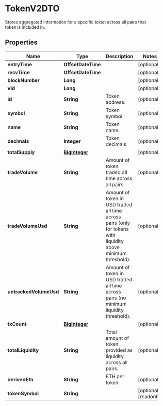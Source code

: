 

# TokenV2DTO

Stores aggregated information for a specific token across all pairs that token is included in.

## Properties

| Name | Type | Description | Notes |
|------------ | ------------- | ------------- | -------------|
|**entryTime** | **OffsetDateTime** |  |  [optional] |
|**recvTime** | **OffsetDateTime** |  |  [optional] |
|**blockNumber** | **Long** |  |  [optional] |
|**vid** | **Long** |  |  [optional] |
|**id** | **String** | Token address. |  [optional] |
|**symbol** | **String** | Token symbol. |  [optional] |
|**name** | **String** | Token name. |  [optional] |
|**decimals** | **Integer** | Token decimals. |  [optional] |
|**totalSupply** | [**BigInteger**](BigInteger.md) |  |  [optional] |
|**tradeVolume** | **String** | Amount of token traded all time across all pairs. |  [optional] |
|**tradeVolumeUsd** | **String** | Amount of token in USD traded all time across pairs (only for tokens with liquidity above minimum threshold). |  [optional] |
|**untrackedVolumeUsd** | **String** | Amount of token in USD traded all time across pairs (no minimum liquidity threshold). |  [optional] |
|**txCount** | [**BigInteger**](BigInteger.md) |  |  [optional] |
|**totalLiquidity** | **String** | Total amount of token provided as liquidity across all pairs. |  [optional] |
|**derivedEth** | **String** | ETH per token. |  [optional] |
|**tokenSymbol** | **String** |  |  [optional] [readonly] |



